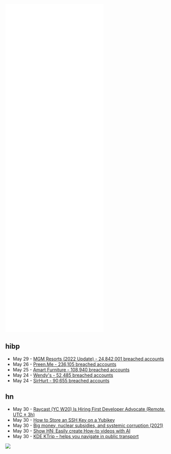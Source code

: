 ![Metrics](https://raw.githubusercontent.com/phixion/phixion/master/metrics.svg)

## hibp

<!--
for https://github.com/phixion/phixion/blob/main/.github/workflows/feeds.yml
-->
<!--START_SECTION:haveibeenpwnd-->
- May 29 - [MGM Resorts (2022 Update) - 24,842,001 breached accounts](https://haveibeenpwned.com/PwnedWebsites#MGM2022Update)
- May 26 - [Preen.Me - 236,105 breached accounts](https://haveibeenpwned.com/PwnedWebsites#PreenMe)
- May 25 - [Amart Furniture - 108,940 breached accounts](https://haveibeenpwned.com/PwnedWebsites#AmartFurniture)
- May 24 - [Wendy's - 52,485 breached accounts](https://haveibeenpwned.com/PwnedWebsites#Wendys)
- May 24 - [SirHurt - 90,655 breached accounts](https://haveibeenpwned.com/PwnedWebsites#SirHurt)
<!--END_SECTION:haveibeenpwnd-->

## hn

<!--
for https://github.com/phixion/phixion/blob/main/.github/workflows/feeds.yml
-->
<!--START_SECTION:hn-->
- May 30 - [Raycast (YC W20) Is Hiring First Developer Advocate (Remote, UTC ± 3h)](https://raycast.com/jobs/developer-advocate/)
- May 30 - [How to Store an SSH Key on a Yubikey](https://xeiaso.net/blog/yubikey-ssh-key-storage)
- May 30 - [Big money, nuclear subsidies, and systemic corruption (2021)](https://thebulletin.org/2021/02/big-money-nuclear-subsidies-and-systemic-corruption/)
- May 30 - [Show HN: Easily create How-to videos with AI](https://www.wowto.ai/)
- May 30 - [KDE KTrip – helps you navigate in public transport](https://apps.kde.org/ktrip/)
<!--END_SECTION:hn-->

<!--
for https://yhype.me
-->
![](https://hit.yhype.me/github/profile?user_id=13013670)
